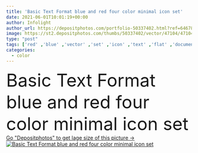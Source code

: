 ```yaml
---
title: 'Basic Text Format blue and red four color minimal icon set'
date: 2021-06-01T10:01:19+00:00
author: Infolight
author_url: https://depositphotos.com/portfolio-50337402.html?ref=64678756
image: https://st2.depositphotos.com/thumbs/50337402/vector/47104/471049818/api_thumb_450.jpg?forcejpeg=true
type: "post"
tags: ['red' ,'blue' ,'vector' ,'set' ,'icon' ,'text' ,'flat' ,'document' ,'file' ,'logo' ,'documents' ,'interface' ,'minimal' ,'eps' ,'premium' ,'Text file' ,'basic text' ]
categories: 
  - color
---
```

<div aling="center">
            <font size="60"> Basic Text Format blue and red four color minimal icon set</font>   
</div>
<div>
    <a href='https://st2.depositphotos.com/thumbs/50337402/vector/47104/471049818/api_thumb_450.jpg?forcejpeg=true?ref=64678756' target=_blank > Go "Depositphotos" to get lage size of this picture ->
        <img href='https://st2.depositphotos.com/thumbs/50337402/vector/47104/471049818/api_thumb_450.jpg?forcejpeg=true?ref=64678756' src='https://st2.depositphotos.com/50337402/47104/v/950/depositphotos_471049818-stock-illustration-basic-text-format-blue-red.jpg?forcejpeg=true' alt='Basic Text Format blue and red four color minimal icon set' >
    </a>
</div>
